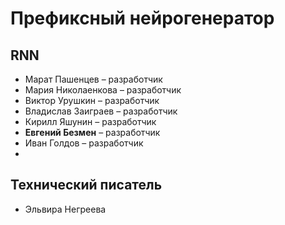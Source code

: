 # Префиксный нейрогенератор
## RNN

- Марат Пашенцев – разработчик
- Мария Николаенкова – разработчик
- Виктор Урушкин – разработчик
- Владислав Заиграев – разработчик
- Кирилл Яшунин – разработчик
- **Евгений Безмен** – разработчик
- Иван Голдов – разработчик
- 
## Технический писатель

- Эльвира Негреева 

